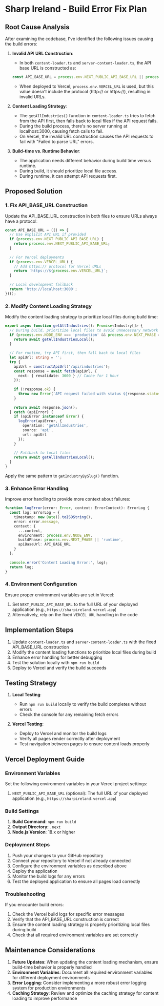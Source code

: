 # Sharp Ireland - Build Error Fix Plan

## Root Cause Analysis

After examining the codebase, I've identified the following issues causing the build errors:

1. **Invalid API URL Construction**: 
   - In both `content-loader.ts` and `server-content-loader.ts`, the API base URL is constructed as:
   ```typescript
   const API_BASE_URL = process.env.NEXT_PUBLIC_API_BASE_URL || process.env.VERCEL_URL || 'http://localhost:3000';
   ```
   - When deployed to Vercel, `process.env.VERCEL_URL` is used, but this value doesn't include the protocol (http:// or https://), resulting in invalid URLs.

2. **Content Loading Strategy**:
   - The `getAllIndustries()` function in `content-loader.ts` tries to fetch from the API first, then falls back to local files if the API request fails.
   - During the build process, there's no server running at localhost:3000, causing fetch calls to fail.
   - On Vercel, the invalid URL construction causes the API requests to fail with "Failed to parse URL" errors.

3. **Build-time vs. Runtime Behavior**:
   - The application needs different behavior during build time versus runtime.
   - During build, it should prioritize local file access.
   - During runtime, it can attempt API requests first.

## Proposed Solution

### 1. Fix API_BASE_URL Construction

Update the API_BASE_URL construction in both files to ensure URLs always have a protocol:

```typescript
const API_BASE_URL = (() => {
  // Use explicit API URL if provided
  if (process.env.NEXT_PUBLIC_API_BASE_URL) {
    return process.env.NEXT_PUBLIC_API_BASE_URL;
  }
  
  // For Vercel deployments
  if (process.env.VERCEL_URL) {
    // Add https:// protocol for Vercel URLs
    return `https://${process.env.VERCEL_URL}`;
  }
  
  // Local development fallback
  return 'http://localhost:3000';
})();
```

### 2. Modify Content Loading Strategy

Modify the content loading strategy to prioritize local files during build time:

```typescript
export async function getAllIndustries(): Promise<Industry[]> {
  // During build, prioritize local files to avoid unnecessary network requests
  if (process.env.NODE_ENV === 'production' && process.env.NEXT_PHASE === 'phase-production-build') {
    return await getAllIndustriesLocal();
  }
  
  // For runtime, try API first, then fall back to local files
  let apiUrl: string = '';
  try {
    apiUrl = constructApiUrl('/api/industries');
    const response = await fetch(apiUrl, {
      next: { revalidate: 3600 } // Cache for 1 hour
    });
    
    if (!response.ok) {
      throw new Error(`API request failed with status ${response.status}`);
    }
    
    return await response.json();
  } catch (apiError) {
    if (apiError instanceof Error) {
      logError(apiError, {
        operation: 'getAllIndustries',
        source: 'api',
        url: apiUrl
      });
    }
    
    // Fallback to local files
    return await getAllIndustriesLocal();
  }
}
```

Apply the same pattern to `getIndustryBySlug()` function.

### 3. Enhance Error Handling

Improve error handling to provide more context about failures:

```typescript
function logError(error: Error, context: ErrorContext): ErrorLog {
  const log: ErrorLog = {
    timestamp: new Date().toISOString(),
    error: error.message,
    context: {
      ...context,
      environment: process.env.NODE_ENV,
      buildPhase: process.env.NEXT_PHASE || 'runtime',
      apiBaseUrl: API_BASE_URL
    }
  };
  
  console.error('Content Loading Error:', log);
  return log;
}
```

### 4. Environment Configuration

Ensure proper environment variables are set in Vercel:

1. Set `NEXT_PUBLIC_API_BASE_URL` to the full URL of your deployed application (e.g., `https://sharpireland.vercel.app`)
2. Alternatively, rely on the fixed `VERCEL_URL` handling in the code

## Implementation Steps

1. Update `content-loader.ts` and `server-content-loader.ts` with the fixed API_BASE_URL construction
2. Modify the content loading functions to prioritize local files during build
3. Enhance error handling for better debugging
4. Test the solution locally with `npm run build`
5. Deploy to Vercel and verify the build succeeds

## Testing Strategy

1. **Local Testing**:
   - Run `npm run build` locally to verify the build completes without errors
   - Check the console for any remaining fetch errors

2. **Vercel Testing**:
   - Deploy to Vercel and monitor the build logs
   - Verify all pages render correctly after deployment
   - Test navigation between pages to ensure content loads properly

## Vercel Deployment Guide

### Environment Variables

Set the following environment variables in your Vercel project settings:

1. `NEXT_PUBLIC_API_BASE_URL` (optional): The full URL of your deployed application (e.g., `https://sharpireland.vercel.app`)

### Build Settings

1. **Build Command**: `npm run build`
2. **Output Directory**: `.next`
3. **Node.js Version**: 18.x or higher

### Deployment Steps

1. Push your changes to your GitHub repository
2. Connect your repository to Vercel if not already connected
3. Configure the environment variables as described above
4. Deploy the application
5. Monitor the build logs for any errors
6. Test the deployed application to ensure all pages load correctly

### Troubleshooting

If you encounter build errors:

1. Check the Vercel build logs for specific error messages
2. Verify that the API_BASE_URL construction is correct
3. Ensure the content loading strategy is properly prioritizing local files during build
4. Check that all required environment variables are set correctly

## Maintenance Considerations

1. **Future Updates**: When updating the content loading mechanism, ensure build-time behavior is properly handled
2. **Environment Variables**: Document all required environment variables for different deployment environments
3. **Error Logging**: Consider implementing a more robust error logging system for production environments
4. **Caching Strategy**: Review and optimize the caching strategy for content loading to improve performance